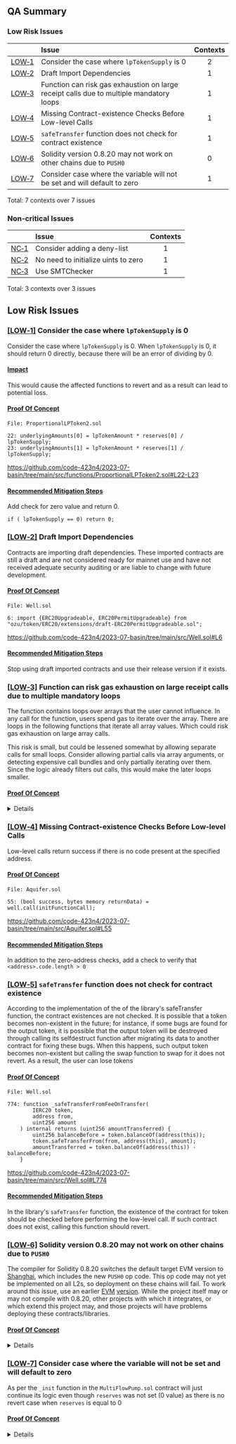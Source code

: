 ## QA Summary<a name="QA Summary">

### Low Risk Issues
| |Issue|Contexts|
|-|:-|:-:|
| [LOW&#x2011;1](#low1-consider-the-case-where-totalsupply-is-0) | Consider the case where `lpTokenSupply` is 0 | 2 |
| [LOW&#x2011;2](#low2-draft-import-dependencies) | Draft Import Dependencies | 1 |
| [LOW&#x2011;3](#low3-function-can-risk-gas-exhaustion-on-large-receipt-calls-due-to-multiple-mandatory-loops) | Function can risk gas exhaustion on large receipt calls due to multiple mandatory loops | 1 |
| [LOW&#x2011;4](#low4-missing-contractexistence-checks-before-lowlevel-calls) | Missing Contract-existence Checks Before Low-level Calls | 1 |
| [LOW&#x2011;5](#low5-safetransfer-function-does-not-check-for-contract-existence) | `safeTransfer` function does not check for contract existence | 1 |
| [LOW&#x2011;6](#low6-solidity-version-0820-may-not-work-on-other-chains-due-to-push0) | Solidity version 0.8.20 may not work on other chains due to `PUSH0` | 0 |
| [LOW&#x2011;7](#low7-consider-case-where-the-variable-will-not-be-set-and-will-default-to-zero) | Consider case where the variable will not be set and will default to zero | 1 |

Total: 7 contexts over 7 issues

### Non-critical Issues
| |Issue|Contexts|
|-|:-|:-:|
| [NC&#x2011;1](#nc1-consider-adding-a-denylist) | Consider adding a deny-list | 1 |
| [NC&#x2011;2](#nc2-no-need-to-initialize-uints-to-zero) | No need to initialize uints to zero | 1 |
| [NC&#x2011;3](#nc19-use-smtchecker) | Use SMTChecker | 1 |

Total: 3 contexts over 3 issues

## Low Risk Issues


### <a href="#qa-summary">[LOW&#x2011;1]</a><a name="LOW&#x2011;1"> Consider the case where `lpTokenSupply` is 0

Consider the case where `lpTokenSupply` is 0. When `lpTokenSupply` is 0, it should return 0 directly, because there will be an error of dividing by 0.

#### <ins>Impact</ins>

This would cause the affected functions to revert and as a result can lead to potential loss.

#### <ins>Proof Of Concept</ins>

```solidity
File: ProportionalLPToken2.sol

22: underlyingAmounts[0] = lpTokenAmount * reserves[0] / lpTokenSupply;
23: underlyingAmounts[1] = lpTokenAmount * reserves[1] / lpTokenSupply;

```

https://github.com/code-423n4/2023-07-basin/tree/main/src/functions/ProportionalLPToken2.sol#L22-L23




#### <ins>Recommended Mitigation Steps</ins>
Add check for zero value and return 0.

```solidity
if ( lpTokenSupply == 0) return 0;
```



### <a href="#qa-summary">[LOW&#x2011;2]</a><a name="LOW&#x2011;2"> Draft Import Dependencies
Contracts are importing draft dependencies. These imported contracts are still a draft and are not considered ready for mainnet use and have not received adequate security auditing or are liable to change with future development.

#### <ins>Proof Of Concept</ins>


```solidity
File: Well.sol

6: import {ERC20Upgradeable, ERC20PermitUpgradeable} from "ozu/token/ERC20/extensions/draft-ERC20PermitUpgradeable.sol";

```

https://github.com/code-423n4/2023-07-basin/tree/main/src/Well.sol#L6



#### <ins>Recommended Mitigation Steps</ins>

Stop using draft imported contracts and use their release version if it exists.




### <a href="#qa-summary">[LOW&#x2011;3]</a><a name="LOW&#x2011;3"> Function can risk gas exhaustion on large receipt calls due to multiple mandatory loops

The function contains loops over arrays that the user cannot influence. 
In any call for the function, users spend gas to iterate over the array. There are loops in the following functions that iterate all array values. Which could risk gas exhaustion on large array calls.

This risk is small, but could be lessened somewhat by allowing separate calls for small loops.
Consider allowing partial calls via array arguments, or detecting expensive call bundles and only partially iterating over them. Since the logic already filters out calls, this would make the later loops smaller.

#### <ins>Proof Of Concept</ins>


<details>

```solidity
File: MultiFlowPump.sol

285: function _readCumulativeReserves(address well) internal view returns (bytes16[] memory cumulativeReserves) {
        bytes32 slot = _getSlotForAddress(well);
        uint256[] memory reserves = IWell(well).getReserves();
        (uint8 numberOfReserves, uint40 lastTimestamp, bytes16[] memory lastReserves) = slot.readLastReserves();
        if (numberOfReserves == 0) {
            revert NotInitialized();
        }
        uint256 offset = _getSlotsOffset(numberOfReserves) << 1;
        assembly {
            slot := add(slot, offset)
        }
        cumulativeReserves = slot.readBytes16(numberOfReserves);
        uint256 deltaTimestamp = _getDeltaTimestamp(lastTimestamp);
        bytes16 deltaTimestampBytes = deltaTimestamp.fromUInt();
        bytes16 blocksPassed = (deltaTimestamp / BLOCK_TIME).fromUInt();
        
        for (uint256 i; i < cumulativeReserves.length; ++i) {
            lastReserves[i] = _capReserve(lastReserves[i], reserves[i].fromUIntToLog2(), blocksPassed);
            cumulativeReserves[i] = cumulativeReserves[i].add(lastReserves[i].mul(deltaTimestampBytes));
        }
    }

```

https://github.com/code-423n4/2023-07-basin/tree/main/src/pumps/MultiFlowPump.sol#L285



</details>






### <a href="#qa-summary">[LOW&#x2011;4]</a><a name="LOW&#x2011;4"> Missing Contract-existence Checks Before Low-level Calls

Low-level calls return success if there is no code present at the specified address. 

#### <ins>Proof Of Concept</ins>


```solidity
File: Aquifer.sol

55: (bool success, bytes memory returnData) = well.call(initFunctionCall);
```

https://github.com/code-423n4/2023-07-basin/tree/main/src/Aquifer.sol#L55




#### <ins>Recommended Mitigation Steps</ins>

In addition to the zero-address checks, add a check to verify that `<address>.code.length > 0`




### <a href="#qa-summary">[LOW&#x2011;5]</a><a name="LOW&#x2011;5"> `safeTransfer` function does not check for contract existence

According to the implementation of the of the library's safeTransfer function, the contract existences are not checked. It is possible that a token becomes non-existent in the future; for instance, if some bugs are found for the output token, it is possible that the output token will be destroyed through calling its selfdestruct function after migrating its data to another contract for fixing these bugs. When this happens, such output token becomes non-existent but calling the swap function to swap for it does not revert. As a result, the user can lose tokens 

#### <ins>Proof Of Concept</ins>


```solidity
File: Well.sol

774: function _safeTransferFromFeeOnTransfer(
        IERC20 token,
        address from,
        uint256 amount
    ) internal returns (uint256 amountTransferred) {
        uint256 balanceBefore = token.balanceOf(address(this));
        token.safeTransferFrom(from, address(this), amount);
        amountTransferred = token.balanceOf(address(this)) - balanceBefore;
    }

```

https://github.com/code-423n4/2023-07-basin/tree/main/src/Well.sol#L774



#### <ins>Recommended Mitigation Steps</ins>

In the library's `safeTransfer` function, the existence of the contract for token should be checked before performing the low-level call. If such contract does not exist, calling this function should revert.



### <a href="#qa-summary">[LOW&#x2011;6]</a><a name="LOW&#x2011;6"> Solidity version 0.8.20 may not work on other chains due to `PUSH0`

The compiler for Solidity 0.8.20 switches the default target EVM version to [Shanghai](https://blog.soliditylang.org/2023/05/10/solidity-0.8.20-release-announcement/#important-note), which includes the new `PUSH0` op code. This op code may not yet be implemented on all L2s, so deployment on these chains will fail. To work around this issue, use an earlier [EVM](https://docs.soliditylang.org/en/v0.8.20/using-the-compiler.html?ref=zaryabs.com#setting-the-evm-version-to-target) [version](https://book.getfoundry.sh/reference/config/solidity-compiler#evm_version). While the project itself may or may not compile with 0.8.20, other projects with which it integrates, or which extend this project may, and those projects will have problems deploying these contracts/libraries.

#### <ins>Proof Of Concept</ins>

<details>

```solidity
File: Aquifer.sol

pragma solidity ^0.8.17;
```

https://github.com/code-423n4/2023-07-basin/tree/main/src/Aquifer.sol#L3

```solidity
File: Well.sol

pragma solidity ^0.8.17;
```

https://github.com/code-423n4/2023-07-basin/tree/main/src/Well.sol#L3

```solidity
File: ConstantProduct2.sol

pragma solidity ^0.8.17;
```

https://github.com/code-423n4/2023-07-basin/tree/main/src/functions/ConstantProduct2.sol#L3

```solidity
File: ProportionalLPToken2.sol

pragma solidity ^0.8.17;
```

https://github.com/code-423n4/2023-07-basin/tree/main/src/functions/ProportionalLPToken2.sol#L3

```solidity
File: LibBytes.sol

pragma solidity ^0.8.17;
```

https://github.com/code-423n4/2023-07-basin/tree/main/src/libraries/LibBytes.sol#L3

```solidity
File: LibBytes16.sol

pragma solidity ^0.8.17;
```

https://github.com/code-423n4/2023-07-basin/tree/main/src/libraries/LibBytes16.sol#L3

```solidity
File: LibContractInfo.sol

pragma solidity ^0.8.17;
```

https://github.com/code-423n4/2023-07-basin/tree/main/src/libraries/LibContractInfo.sol#L3

```solidity
File: LibLastReserveBytes.sol

pragma solidity ^0.8.17;
```

https://github.com/code-423n4/2023-07-basin/tree/main/src/libraries/LibLastReserveBytes.sol#L3

```solidity
File: LibWellConstructor.sol

pragma solidity ^0.8.17;
```

https://github.com/code-423n4/2023-07-basin/tree/main/src/libraries/LibWellConstructor.sol#L4

```solidity
File: MultiFlowPump.sol

pragma solidity ^0.8.17;
```

https://github.com/code-423n4/2023-07-basin/tree/main/src/pumps/MultiFlowPump.sol#L3



</details>





### <a href="#qa-summary">[LOW&#x2011;7]</a><a name="LOW&#x2011;7"> Consider case where the variable will not be set and will default to zero
As per the `_init` function in the `MultiFlowPump.sol` contract will just continue its logic even though `reserves` was not set (0 value) as there is no revert case when `reserves` is equal to 0

#### <ins>Proof Of Concept</ins>

<details>

```solidity
File: MultiFlowPump.sol

146: function _init(bytes32 slot, uint40 lastTimestamp, uint256[] memory reserves) internal {
        uint256 numberOfReserves = reserves.length;
        bytes16[] memory byteReserves = new bytes16[](numberOfReserves);

        // Skip {_capReserve} since we have no prior reference

        for (uint256 i; i < numberOfReserves; ++i) {
            if (reserves[i] == 0) return;
            byteReserves[i] = reserves[i].fromUIntToLog2();
        }

        // Write: Last Timestamp & Last Reserves
        slot.storeLastReserves(lastTimestamp, byteReserves);

        // Write: EMA Reserves
        // Start at the slot after `byteReserves`
        uint256 numSlots = _getSlotsOffset(byteReserves.length);
        assembly {
            slot := add(slot, numSlots)
        }
        slot.storeBytes16(byteReserves); // EMA Reserves
    }
```

https://github.com/code-423n4/2023-07-basin/tree/main/src/pumps/MultiFlowPump.sol#L146


## Non Critical Issues


### <a href="#qa-summary">[NC&#x2011;1]</a><a name="NC&#x2011;1"> Consider adding a deny-list

Doing so will significantly increase centralization, but will help to prevent hackers from using stolen tokens

#### <ins>Proof Of Concept</ins>


```solidity
File: Well.sol

22: contract Well is ERC20PermitUpgradeable, IWell, IWellErrors, ReentrancyGuardUpgradeable, ClonePlus

```

https://github.com/code-423n4/2023-07-basin/tree/main/src/Well.sol#L22











### <a href="#qa-summary">[NC&#x2011;2]</a><a name="NC&#x2011;2"> No need to initialize uints to zero

There is no need to initialize `uint` variables to zero as their default value is `0`

#### <ins>Proof Of Concept</ins>

```solidity
File: Well.sol

77: uint256 constant LOC_AQUIFER_ADDR = 0;

```

https://github.com/code-423n4/2023-07-basin/tree/main/src/Well.sol#L77







### <a href="#qa-summary">[NC&#x2011;3]</a><a name="NC&#x2011;3"> Use SMTChecker

The highest tier of smart contract behavior assurance is formal mathematical verification. All assertions that are made are guaranteed to be true across all inputs → The quality of your asserts is the quality of your verification

https://twitter.com/0xOwenThurm/status/1614359896350425088?t=dbG9gHFigBX85Rv29lOjIQ&s=19




